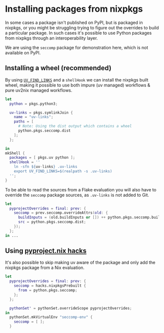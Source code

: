 # Installing packages from nixpkgs

In some cases a package isn't published on PyPI, but is packaged in nixpkgs, or you might be struggling trying to figure out the overrides to build a particular package.
In such cases it's possible to use Python packages from nixpkgs through an interoperability layer.

We are using the `seccomp` package for demonstration here, which is not available on PyPI.

## Installing a wheel (recommended)

By using [`UV_FIND_LINKS`](https://docs.astral.sh/uv/configuration/environment/#uv_find_links) and a `shellHook` we can install the nixpkgs built wheel, making it possible to use both impure (uv managed) workflows & pure uv2nix managed workflows.

``` nix
let
  python = pkgs.python3;

  uv-links = pkgs.symlinkJoin {
    name = "uv-links";
    paths = [
      # Note: Using the dist output which contains a wheel
      python.pkgs.seccomp.dist
    ];
  };

in
mkShell {
  packages = [ pkgs.uv python ];
  shellHook = ''
    ln -sfn ${uv-links} .uv-links
    export UV_FIND_LINKS=$(realpath -s .uv-links)
  '';
}
```

To be able to read the sources from a Flake evaluation you will also have to override the `seccomp` package sources, as `.uv-links` is not added to Git.

``` nix
let
  pyprojectOverrides = final: prev: {
    seccomp = prev.seccomp.overrideAttrs(old: {
      buildInputs = (old.buildInputs or []) ++ python.pkgs.seccomp.buildInputs;
      src = python.pkgs.seccomp.dist;
    });
  };
in ...
```

## Using [pyproject.nix hacks](https://pyproject-nix.github.io/pyproject.nix/builders/hacks.html#using-prebuilt-packages-from-nixpkgs)

It's also possible to skip making uv aware of the package and only add the nixpkgs package from a Nix evaluation.

``` nix
let
  pyprojectOverrides = final: prev: {
    seccomp = hacks.nixpkgsPrebuilt {
      from = python.pkgs.seccomp;
    };
  };

  pythonSet' = pythonSet.overrideScope pyprojectOverrides;
in
  pythonSet.mkVirtualEnv "seccomp-env" {
    seccomp = [ ];
  }
```
